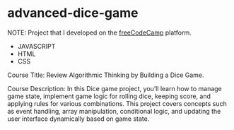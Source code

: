 # advanced-dice-game

NOTE: Project that I developed on the [freeCodeCamp](https://www.freecodecamp.org/demetrius7) platform.

- JAVASCRIPT
- HTML
- CSS

Course Title: Review Algorithmic Thinking by Building a Dice Game.

Course Description: In this Dice game project, you’ll learn how to manage game state, implement game logic for rolling dice, keeping score, and applying rules for various combinations.
This project covers concepts such as event handling, array manipulation, conditional logic, and updating the user interface dynamically based on game state.
